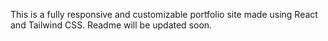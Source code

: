 This is a fully responsive and customizable portfolio site made using React and Tailwind CSS. Readme will be updated soon.
